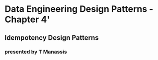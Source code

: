 # Data Engineering Design Patterns - Chapter 4'

## Idempotency Design Patterns


### presented by T Manassis
